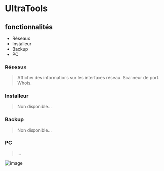 # UltraTools

## fonctionnalités
- Réseaux
- Installeur
- Backup
- PC

### Réseaux
> Afficher des informations sur les interfaces réseau.
> Scanneur de port.
> Whois.
### Installeur
> Non disponible...
### Backup
> Non disponible...
### PC
> ...
  
![image](https://github.com/GabziDev/UltraTools/assets/108590570/66a2b2d4-2504-4266-bf63-ef1fae15a77c)
